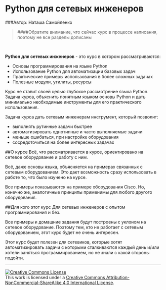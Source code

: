 # Python для сетевых инженеров

###Автор: Наташа Самойленко

>####Обратите внимание, что сейчас курс в процессе написания, поэтому не все разделы дописаны

<br>

__Python для сетевых инженеров__ - это курс в котором рассматриваются:
- Основы программирования на языке Python
- Использование Python для автоматизации базовых задач
- Практические примеры использования в более сложных задачах
- Полезные модули, утилиты, ресурсы

Курс не ставит своей целью глубокое рассмотрение языка Python. Задача курса, объяснить понятным языком основы Python и дать минимально необходимые инструменты для его практического использования.

Задача курса дать сетевым инженерам инструмент, который позволит:
- выполнять рутинные задачи быстрее
- автоматизировать однотипные и часто выполняемые задачи
- меньше ошибаться, при настройке оборудования
- сосредоточиться на более интересных задачах


##О курсе
Всё, что рассматривается в курсе, ориентировано на сетевое оборудование и работу с ним.

Всё, даже основы языка, объясняется на примерах связанных с сетевым оборудованием. Это дает возможность сразу использовать в работе то, что было изучено на курсе.

Все примеры показываются на примере оборудования Cisco. Но, конечно же,
аналогичные принципы применимы для любого другого оборудования.


##Для кого этот курс
Для сетевых инженеров с опытом программирования и без. 

Все примеры и домашние задания будут построены с уклоном на сетевое оборудование. Поэтому тем, кто не работает с сетевым оборудованием, этот курс будет не очень интересен.

Этот курс будет полезен для сетевиков, которые хотят автоматизировать задачи с которыми сталкиваются каждый день и/или хотели заняться программированием, но не знали с какой стороны подойти.

-----
<a rel="license" href="http://creativecommons.org/licenses/by-nc-sa/4.0/"><img alt="Creative Commons License" style="border-width:0" src="https://i.creativecommons.org/l/by-nc-sa/4.0/88x31.png" /></a><br />This work is licensed under a <a rel="license" href="http://creativecommons.org/licenses/by-nc-sa/4.0/">Creative Commons Attribution-NonCommercial-ShareAlike 4.0 International License</a>.
